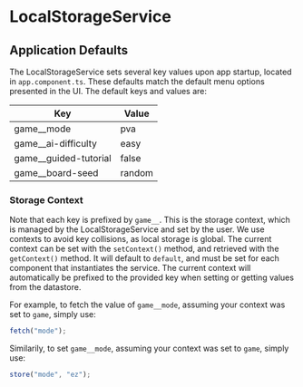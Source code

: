 # LocalStorageService

## Application Defaults

The LocalStorageService sets several key values upon app startup, located in `app.component.ts`. These defaults match the default menu options presented in the UI. The default keys and values are:

| Key                     | Value  |
| ----------------------- | ------ |
| game\_\_mode            | pva    |
| game\_\_ai-difficulty   | easy   |
| game\_\_guided-tutorial | false  |
| game\_\_board-seed      | random |

### Storage Context

Note that each key is prefixed by `game__`. This is the storage context, which is managed by the LocalStorageService and set by the user. We use contexts to avoid key collisions, as local storage is global. The current context can be set with the `setContext()` method, and retrieved with the `getContext()` method. It will default to `default`, and must be set for each component that instantiates the service. The current context will automatically be prefixed to the provided key when setting or getting values from the datastore.

For example, to fetch the value of `game__mode`, assuming your context was set to `game`, simply use:

```javascript
fetch("mode");
```

Similarily, to set `game__mode`, assuming your context was set to `game`, simply use:

```javascript
store("mode", "ez");
```
